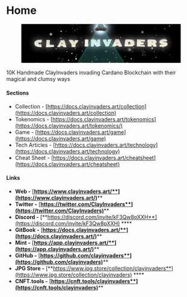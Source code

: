 # Home

<figure><img src=".gitbook/assets/LogoBannerEditable.png" alt=""><figcaption></figcaption></figure>

10K Handmade ClayInvaders invading Cardano Blockchain with their magical and clumsy ways

#### Sections

* Collection - [https://docs.clayinvaders.art/collection](https://docs.clayinvaders.art/collection)
* Tokenomics - [https://docs.clayinvaders.art/tokenomics](https://docs.clayinvaders.art/tokenomics/)
* Game - [https://docs.clayinvaders.art/game](https://docs.clayinvaders.art/game)
* Tech Articles - [https://docs.clayinvaders.art/technology](https://docs.clayinvaders.art/technology)
* Cheat Sheet - [https://docs.clayinvaders.art/cheatsheet](https://docs.clayinvaders.art/cheatsheet)

#### Links

* **Web -** [**https://www.clayinvaders.art/**](https://www.clayinvaders.art/)****
* **Twitter -** [**https://twitter.com/ClayInvaders**](https://twitter.com/ClayInvaders)****
* **Discord -** [**https://discord.com/invite/kF3Qw8pXXH**](https://discord.com/invite/kF3Qw8pXXH) ****&#x20;
* **GitBook -** [**https://docs.clayinvaders.art/**](https://docs.clayinvaders.art/)****
* **Mint -** [**https://app.clayinvaders.art/**](https://app.clayinvaders.art/)****
* **GitHub -** [**https://github.com/clayinvaders**](https://github.com/clayinvaders)****
* **JPG Store -** [**https://www.jpg.store/collection/clayinvaders**](https://www.jpg.store/collection/clayinvaders) ****&#x20;
* **CNFT.tools -** [**https://cnft.tools/clayinvaders**](https://cnft.tools/clayinvaders)****
